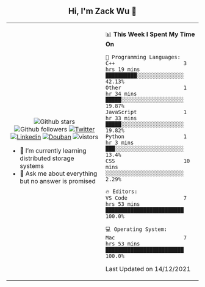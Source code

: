 <h2 align="center"> Hi, I'm Zack Wu 👋 </h2>

<table>
    <tr>
        <td valign="center" width="50%">
            <p align="center">
              <img src="https://img.shields.io/github/stars/izackwu?style=social" alt="Github stars" />
              <img src="https://img.shields.io/github/followers/izackwu?style=social" alt="Github followers" />
              <a href="https://twitter.com/_zackwu"><img src="https://img.shields.io/badge/@__zackwu-1DA1F2?style=flat&logo=Twitter&logoColor=white" alt="Twitter"/></a>
              <a href="https://www.linkedin.com/in/wuzhengke/?locale=en_US"><img src="https://img.shields.io/badge/@wuzhengke-0073b1?style=flat&logo=LinkedIn&logoColor=white" alt="Linkedin" /></a>
              <a href="https://www.douban.com/people/keith1"><img src="https://img.shields.io/badge/@keith1-007722?style=flat&logo=Douban&logoColor=white" alt="Douban" /></a>
              <img src="https://visitor-badge.glitch.me/badge?page_id=keithnull" alt="vistors" />
            </p>
            <ul>
                <li>🌱 I’m currently learning distributed storage systems</li>
                <li>💬 Ask me about everything but no answer is promised</li>
            </ul>
        </td>
       <td valign="top" width="50%">
    
<!--START_SECTION:waka-->
📊 **This Week I Spent My Time On** 

```text
💬 Programming Languages: 
C++                      3 hrs 19 mins       ██████████░░░░░░░░░░░░░░░   42.13% 
Other                    1 hr 34 mins        █████░░░░░░░░░░░░░░░░░░░░   19.87% 
JavaScript               1 hr 33 mins        █████░░░░░░░░░░░░░░░░░░░░   19.82% 
Python                   1 hr 3 mins         ███░░░░░░░░░░░░░░░░░░░░░░   13.4% 
CSS                      10 mins             ░░░░░░░░░░░░░░░░░░░░░░░░░   2.29%

🔥 Editors: 
VS Code                  7 hrs 53 mins       █████████████████████████   100.0%

💻 Operating System: 
Mac                      7 hrs 53 mins       █████████████████████████   100.0%

```


 Last Updated on 14/12/2021
<!--END_SECTION:waka-->
</td></tr>
</table>


